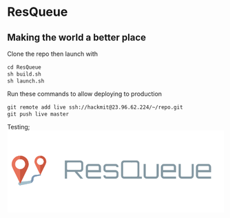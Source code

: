 # ResQueue
## Making the world a better place

Clone the repo then launch with
```
cd ResQueue
sh build.sh
sh launch.sh
```

Run these commands to allow deploying to production


```
git remote add live ssh://hackmit@23.96.62.224/~/repo.git
git push live master
```

Testing;
<img src="logo.png" alt="ResQueue Logo"/>
